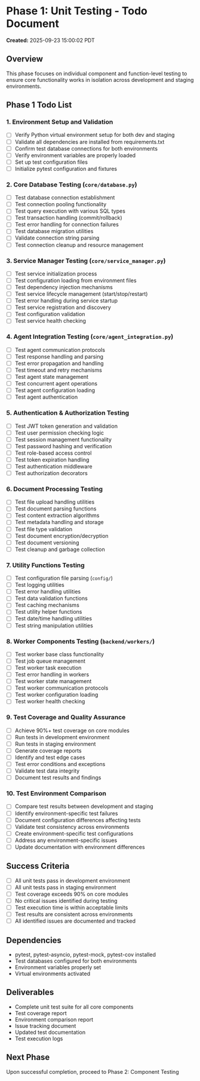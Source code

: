 # Phase 1: Unit Testing - Todo Document

**Created:** 2025-09-23 15:00:02 PDT

## Overview
This phase focuses on individual component and function-level testing to ensure core functionality works in isolation across development and staging environments.

## Phase 1 Todo List

### 1. Environment Setup and Validation
- [ ] Verify Python virtual environment setup for both dev and staging
- [ ] Validate all dependencies are installed from requirements.txt
- [ ] Confirm test database connections for both environments
- [ ] Verify environment variables are properly loaded
- [ ] Set up test configuration files
- [ ] Initialize pytest configuration and fixtures

### 2. Core Database Testing (`core/database.py`)
- [ ] Test database connection establishment
- [ ] Test connection pooling functionality
- [ ] Test query execution with various SQL types
- [ ] Test transaction handling (commit/rollback)
- [ ] Test error handling for connection failures
- [ ] Test database migration utilities
- [ ] Validate connection string parsing
- [ ] Test connection cleanup and resource management

### 3. Service Manager Testing (`core/service_manager.py`)
- [ ] Test service initialization process
- [ ] Test configuration loading from environment files
- [ ] Test dependency injection mechanisms
- [ ] Test service lifecycle management (start/stop/restart)
- [ ] Test error handling during service startup
- [ ] Test service registration and discovery
- [ ] Test configuration validation
- [ ] Test service health checking

### 4. Agent Integration Testing (`core/agent_integration.py`)
- [ ] Test agent communication protocols
- [ ] Test response handling and parsing
- [ ] Test error propagation and handling
- [ ] Test timeout and retry mechanisms
- [ ] Test agent state management
- [ ] Test concurrent agent operations
- [ ] Test agent configuration loading
- [ ] Test agent authentication

### 5. Authentication & Authorization Testing
- [ ] Test JWT token generation and validation
- [ ] Test user permission checking logic
- [ ] Test session management functionality
- [ ] Test password hashing and verification
- [ ] Test role-based access control
- [ ] Test token expiration handling
- [ ] Test authentication middleware
- [ ] Test authorization decorators

### 6. Document Processing Testing
- [ ] Test file upload handling utilities
- [ ] Test document parsing functions
- [ ] Test content extraction algorithms
- [ ] Test metadata handling and storage
- [ ] Test file type validation
- [ ] Test document encryption/decryption
- [ ] Test document versioning
- [ ] Test cleanup and garbage collection

### 7. Utility Functions Testing
- [ ] Test configuration file parsing (`config/`)
- [ ] Test logging utilities
- [ ] Test error handling utilities
- [ ] Test data validation functions
- [ ] Test caching mechanisms
- [ ] Test utility helper functions
- [ ] Test date/time handling utilities
- [ ] Test string manipulation utilities

### 8. Worker Components Testing (`backend/workers/`)
- [ ] Test worker base class functionality
- [ ] Test job queue management
- [ ] Test worker task execution
- [ ] Test error handling in workers
- [ ] Test worker state management
- [ ] Test worker communication protocols
- [ ] Test worker configuration loading
- [ ] Test worker health checking

### 9. Test Coverage and Quality Assurance
- [ ] Achieve 90%+ test coverage on core modules
- [ ] Run tests in development environment
- [ ] Run tests in staging environment
- [ ] Generate coverage reports
- [ ] Identify and test edge cases
- [ ] Test error conditions and exceptions
- [ ] Validate test data integrity
- [ ] Document test results and findings

### 10. Test Environment Comparison
- [ ] Compare test results between development and staging
- [ ] Identify environment-specific test failures
- [ ] Document configuration differences affecting tests
- [ ] Validate test consistency across environments
- [ ] Create environment-specific test configurations
- [ ] Address any environment-specific issues
- [ ] Update documentation with environment differences

## Success Criteria
- [ ] All unit tests pass in development environment
- [ ] All unit tests pass in staging environment
- [ ] Test coverage exceeds 90% on core modules
- [ ] No critical issues identified during testing
- [ ] Test execution time is within acceptable limits
- [ ] Test results are consistent across environments
- [ ] All identified issues are documented and tracked

## Dependencies
- pytest, pytest-asyncio, pytest-mock, pytest-cov installed
- Test databases configured for both environments
- Environment variables properly set
- Virtual environments activated

## Deliverables
- Complete unit test suite for all core components
- Test coverage report
- Environment comparison report
- Issue tracking document
- Updated test documentation
- Test execution logs

## Next Phase
Upon successful completion, proceed to Phase 2: Component Testing
